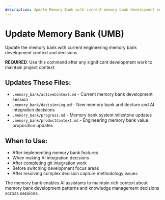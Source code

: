 ```yaml
---
description: Update Memory Bank with current memory bank development context
---
```


# Update Memory Bank (UMB)

Update the memory bank with current engineering memory bank development context and decisions.

**REQUIRED**: Use this command after any significant development work to maintain project context.

## Updates These Files:
- `.memory_bank/activeContext.md` - Current memory bank development session
- `.memory_bank/decisionLog.md` - New memory bank architecture and AI integration decisions
- `.memory_bank/progress.md` - Memory bank system milestone updates
- `.memory_bank/productContext.md` - Engineering memory bank value proposition updates

## When to Use:
- After implementing memory bank features
- When making AI integration decisions
- After completing git integration work
- Before switching development focus areas
- After resolving complex decision capture methodology issues

The memory bank enables AI assistants to maintain rich context about memory bank development patterns and knowledge management decisions across sessions.
